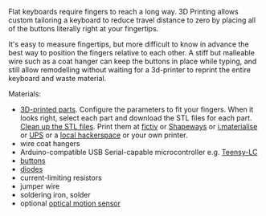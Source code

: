 Flat keyboards require fingers to reach a long way. 3D Printing allows custom tailoring a keyboard to reduce travel distance to zero by placing all of the buttons literally right at your fingertips.

It's easy to measure fingertips, but more difficult to know in advance the best way to position the fingers relative to each other. A stiff but malleable wire such as a coat hanger can keep the buttons in place while typing, and still allow remodelling without waiting for a 3d-printer to reprint the entire keyboard and waste material.

Materials:
 * [3D-printed parts](http://openjscad.org/#https://raw.githubusercontent.com/benshayden/github/master/keyboard/keyboard.jscad). Configure the parameters to fit your fingers. When it looks right, select each part and download the STL files for each part. [Clean up the STL files](https://netfabb.azurewebsites.net/). Print them at [fictiv](https://www.fictiv.com/) or [Shapeways](http://www.shapeways.com/) or [i.materialise](http://i.materialise.com/) or [UPS](http://www.theupsstore.com/small-business-solutions/Pages/3d-printing-locations.aspx) or a [local hackerspace](http://hackerspaces.org/wiki/List_of_Hacker_Spaces) or your own printer.
 * wire coat hangers
 * Arduino-compatible USB Serial-capable microcontroller e.g. [Teensy-LC](https://www.pjrc.com/store/teensylc.html)
 * [buttons](http://www.digikey.com/product-detail/en/EVQ-QJJ05Q/P8029SCT-ND/165317)
 * [diodes](http://www.digikey.com/product-detail/en/1N914BTR/1N914BCT-ND/458919)
 * current-limiting resistors
 * jumper wire
 * soldering iron, solder
 * optional [optical motion sensor](https://www.tindie.com/products/jkicklighter/adns-9800-optical-laser-sensor/)
